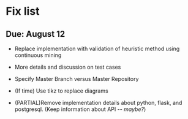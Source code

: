 # Fix list
## Due: August 12

 - Replace implementation with validation of heuristic method using continuous
   mining
 - More details and discussion on test cases
 - Specify Master Branch versus Master Repository

 - (If time) Use tikz to replace diagrams

 - (PARTIAL)Remove implementation details about python, flask, and postgresql. (Keep
   information about API -- _maybe?_)

